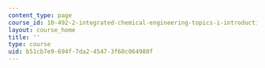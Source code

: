 ```yaml
---
content_type: page
course_id: 10-492-2-integrated-chemical-engineering-topics-i-introduction-to-biocatalysis-fall-2004
layout: course_home
title: ''
type: course
uid: b51cb7e9-694f-7da2-4547-3f68c064980f
---
```

